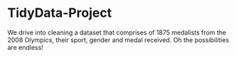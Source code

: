 # TidyData-Project
We drive into cleaning a dataset that comprises of 1875 medalists from the 2008 Olympics, their sport, gender and medal received. Oh the possibilities are endless!
